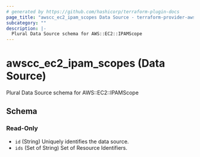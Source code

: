 ```yaml
---
# generated by https://github.com/hashicorp/terraform-plugin-docs
page_title: "awscc_ec2_ipam_scopes Data Source - terraform-provider-awscc"
subcategory: ""
description: |-
  Plural Data Source schema for AWS::EC2::IPAMScope
---
```


# awscc_ec2_ipam_scopes (Data Source)

Plural Data Source schema for AWS::EC2::IPAMScope



<!-- schema generated by tfplugindocs -->
## Schema

### Read-Only

- `id` (String) Uniquely identifies the data source.
- `ids` (Set of String) Set of Resource Identifiers.


